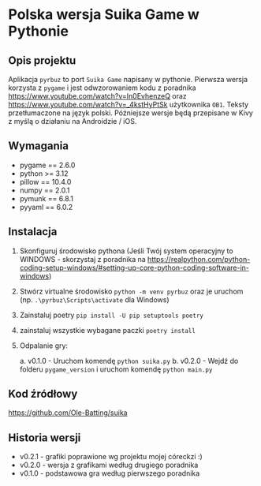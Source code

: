 # Polska wersja Suika Game w Pythonie

## Opis projektu

Aplikacja `pyrbuz` to port `Suika Game` napisany w pythonie. Pierwsza wersja korzysta z `pygame` i jest odwzorowaniem kodu z poradnika https://www.youtube.com/watch?v=In0EvhenzeQ oraz https://www.youtube.com/watch?v=_4kstHyPtSk użytkownika `OB1`. Teksty przetłumaczone na język polski. Późniejsze wersje będą przepisane w Kivy z myślą o działaniu na Androidzie / iOS.

## Wymagania

- pygame == 2.6.0
- python >= 3.12
- pillow == 10.4.0
- numpy == 2.0.1
- pymunk == 6.8.1
- pyyaml == 6.0.2

## Instalacja

1. Skonfiguruj środowisko pythona (Jeśli Twój system operacyjny to WINDOWS - skorzystaj z poradnika na https://realpython.com/python-coding-setup-windows/#setting-up-core-python-coding-software-in-windows)
2. Stwórz virtualne środowisko `python -m venv pyrbuz` oraz je uruchom (np. `.\pyrbuz\Scripts\activate` dla Windows)
3. Zainstaluj poetry `pip install -U pip setuptools poetry`
4. zainstaluj wszystkie wybagane paczki `poetry install`
5. Odpalanie gry:

    a. v0.1.0 - Uruchom komendę `python suika.py` 
    b. v0.2.0 - Wejdź do folderu `pygame_version` i uruchom komendę `python main.py`

## Kod źródłowy

https://github.com/Ole-Batting/suika

## Historia wersji

- v0.2.1 - grafiki poprawione wg projektu mojej córeckzi :)
- v0.2.0 - wersja z grafikami według drugiego poradnika
- v0.1.0 - podstawowa gra według pierwszego poradnika
